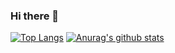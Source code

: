 ### Hi there 👋

[![Top Langs](https://github-readme-stats.vercel.app/api/top-langs/?username=Alex-Kopylov&layout=compact)](https://github.com/anuraghazra/github-readme-stats)
[![Anurag's github stats](https://github-readme-stats.vercel.app/api?username=Alex-Kopylov&show_icons=true)](https://github.com/anuraghazra/github-readme-stats)
